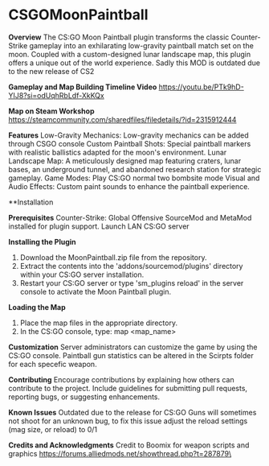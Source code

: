# CSGOMoonPaintball

**Overview**
The CS:GO Moon Paintball plugin transforms the classic Counter-Strike gameplay into an exhilarating low-gravity paintball match set on the moon. Coupled with a custom-designed lunar landscape map, this plugin offers a unique out of the world experience.
Sadly this MOD is outdated due to the new release of CS2

**Gameplay and Map Building Timeline Video**
https://youtu.be/PTk9hD-YIJ8?si=odUqhRbLdf-XkKQx

**Map on Steam Workshop**
https://steamcommunity.com/sharedfiles/filedetails/?id=2315912444

**Features**
Low-Gravity Mechanics: Low-gravity mechanics can be added through CSGO console
Custom Paintball Shots: Special paintball markers with realistic ballistics adapted for the moon's environment.
Lunar Landscape Map: A meticulously designed map featuring craters, lunar bases, an underground tunnel, and abandoned research station for strategic gameplay.
Game Modes: Play CS:GO normal two bombsite mode
Visual and Audio Effects: Custom paint sounds to enhance the paintball experience.

**Installation


  **Prerequisites**
  Counter-Strike: Global Offensive
  SourceMod and MetaMod installed for plugin support.
  Launch LAN CS:GO server
  
  **Installing the Plugin**
  1. Download the MoonPaintball.zip file from the repository.
  2. Extract the contents into the 'addons/sourcemod/plugins' directory within your CS:GO server installation.
  3. Restart your CS:GO server or type 'sm_plugins reload' in the server console to activate the Moon Paintball plugin.

**Loading the Map**
  1. Place the map files in the appropriate directory.
  2. In the CS:GO console, type: map <map_name>

**Customization**
Server administrators can customize the game by using the CS:GO console. Paintball gun statistics can be altered in the Scirpts folder for each specefic weapon.

**Contributing**
Encourage contributions by explaining how others can contribute to the project. Include guidelines for submitting pull requests, reporting bugs, or suggesting enhancements.

**Known Issues**
Outdated due to the release for CS:GO
Guns will sometimes not shoot for an unknown bug, to fix this issue adjust the reload settings (mag size, or reload) to 0/1

**Credits and Acknowledgments**
Credit to Boomix for weapon scripts and graphics
https://forums.alliedmods.net/showthread.php?t=287879\








